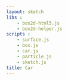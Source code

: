 ```yaml
---
layout: sketch
libs :
    - box2d-html5.js
    - box2d-helper.js
scripts : 
    - surface.js
    - box.js
    - car.js
    - particle.js
    - sketch.js
title: Car
---
```

